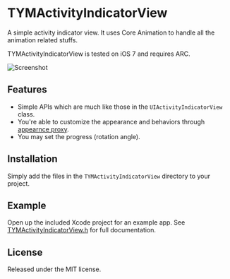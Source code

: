 # TYMActivityIndicatorView

A simple activity indicator view. It uses Core Animation to handle all the animation related stuffs.

TYMActivityIndicatorView is tested on iOS 7 and requires ARC.

![Screenshot](https://raw2.github.com/krafttuc/TYMActivityIndicatorView/master/Screenshot.png)


## Features

* Simple APIs which are much like those in the `UIActivityIndicatorView` class.
* You're able to customize the appearance and behaviors through [appearnce proxy](http://nshipster.com/uiappearance/).
* You may set the progress (rotation angle).


## Installation

Simply add the files in the `TYMActivityIndicatorView` directory to your project.


## Example

Open up the included Xcode project for an example app. See [TYMActivityIndicatorView.h](https://github.com/krafttuc/TYMActivityIndicatorView/blob/master/TYMActivityIndicatorView/TYMActivityIndicatorView.h) for full documentation.


## License

Released under the MIT license.
